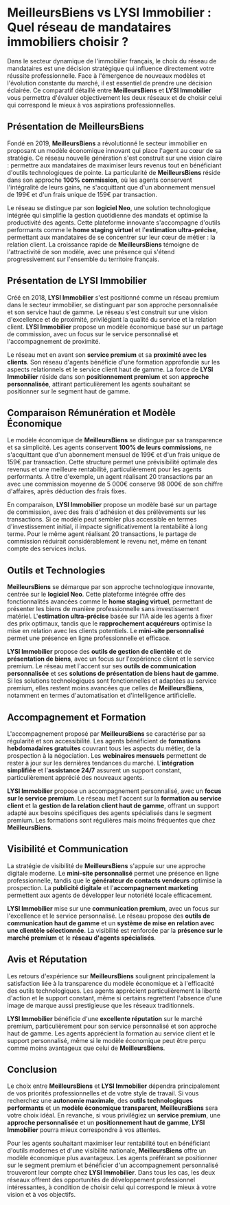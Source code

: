 # MeilleursBiens vs LYSI Immobilier : Quel réseau de mandataires immobiliers choisir ?

Dans le secteur dynamique de l'immobilier français, le choix du réseau de mandataires est une décision stratégique qui influence directement votre réussite professionnelle. Face à l'émergence de nouveaux modèles et l'évolution constante du marché, il est essentiel de prendre une décision éclairée. Ce comparatif détaillé entre **MeilleursBiens** et **LYSI Immobilier** vous permettra d'évaluer objectivement les deux réseaux et de choisir celui qui correspond le mieux à vos aspirations professionnelles.

## Présentation de MeilleursBiens

Fondé en 2019, **MeilleursBiens** a révolutionné le secteur immobilier en proposant un modèle économique innovant qui place l'agent au cœur de sa stratégie. Ce réseau nouvelle génération s'est construit sur une vision claire : permettre aux mandataires de maximiser leurs revenus tout en bénéficiant d'outils technologiques de pointe. La particularité de **MeilleursBiens** réside dans son approche **100% commission**, où les agents conservent l'intégralité de leurs gains, ne s'acquittant que d'un abonnement mensuel de 199€ et d'un frais unique de 159€ par transaction.

Le réseau se distingue par son **logiciel Neo**, une solution technologique intégrée qui simplifie la gestion quotidienne des mandats et optimise la productivité des agents. Cette plateforme innovante s'accompagne d'outils performants comme le **home staging virtuel** et l'**estimation ultra-précise**, permettant aux mandataires de se concentrer sur leur cœur de métier : la relation client. La croissance rapide de **MeilleursBiens** témoigne de l'attractivité de son modèle, avec une présence qui s'étend progressivement sur l'ensemble du territoire français.

## Présentation de LYSI Immobilier

Créé en 2018, **LYSI Immobilier** s'est positionné comme un réseau premium dans le secteur immobilier, se distinguant par son approche personnalisée et son service haut de gamme. Le réseau s'est construit sur une vision d'excellence et de proximité, privilégiant la qualité du service et la relation client. **LYSI Immobilier** propose un modèle économique basé sur un partage de commission, avec un focus sur le service personnalisé et l'accompagnement de proximité.

Le réseau met en avant son **service premium** et sa **proximité avec les clients**. Son réseau d'agents bénéficie d'une formation approfondie sur les aspects relationnels et le service client haut de gamme. La force de **LYSI Immobilier** réside dans son **positionnement premium** et son **approche personnalisée**, attirant particulièrement les agents souhaitant se positionner sur le segment haut de gamme.

## Comparaison Rémunération et Modèle Économique

Le modèle économique de **MeilleursBiens** se distingue par sa transparence et sa simplicité. Les agents conservent **100% de leurs commissions**, ne s'acquittant que d'un abonnement mensuel de 199€ et d'un frais unique de 159€ par transaction. Cette structure permet une prévisibilité optimale des revenus et une meilleure rentabilité, particulièrement pour les agents performants. À titre d'exemple, un agent réalisant 20 transactions par an avec une commission moyenne de 5 000€ conserve 98 000€ de son chiffre d'affaires, après déduction des frais fixes.

En comparaison, **LYSI Immobilier** propose un modèle basé sur un partage de commission, avec des frais d'adhésion et des prélèvements sur les transactions. Si ce modèle peut sembler plus accessible en termes d'investissement initial, il impacte significativement la rentabilité à long terme. Pour le même agent réalisant 20 transactions, le partage de commission réduirait considérablement le revenu net, même en tenant compte des services inclus.

## Outils et Technologies

**MeilleursBiens** se démarque par son approche technologique innovante, centrée sur le **logiciel Neo**. Cette plateforme intégrée offre des fonctionnalités avancées comme le **home staging virtuel**, permettant de présenter les biens de manière professionnelle sans investissement matériel. L'**estimation ultra-précise** basée sur l'IA aide les agents à fixer des prix optimaux, tandis que le **rapprochement acquéreurs** optimise la mise en relation avec les clients potentiels. Le **mini-site personnalisé** permet une présence en ligne professionnelle et efficace.

**LYSI Immobilier** propose des **outils de gestion de clientèle** et de **présentation de biens**, avec un focus sur l'expérience client et le service premium. Le réseau met l'accent sur ses **outils de communication personnalisée** et ses **solutions de présentation de biens haut de gamme**. Si les solutions technologiques sont fonctionnelles et adaptées au service premium, elles restent moins avancées que celles de **MeilleursBiens**, notamment en termes d'automatisation et d'intelligence artificielle.

## Accompagnement et Formation

L'accompagnement proposé par **MeilleursBiens** se caractérise par sa régularité et son accessibilité. Les agents bénéficient de **formations hebdomadaires gratuites** couvrant tous les aspects du métier, de la prospection à la négociation. Les **webinaires mensuels** permettent de rester à jour sur les dernières tendances du marché. L'**intégration simplifiée** et l'**assistance 24/7** assurent un support constant, particulièrement apprécié des nouveaux agents.

**LYSI Immobilier** propose un accompagnement personnalisé, avec un **focus sur le service premium**. Le réseau met l'accent sur la **formation au service client** et la **gestion de la relation client haut de gamme**, offrant un support adapté aux besoins spécifiques des agents spécialisés dans le segment premium. Les formations sont régulières mais moins fréquentes que chez **MeilleursBiens**.

## Visibilité et Communication

La stratégie de visibilité de **MeilleursBiens** s'appuie sur une approche digitale moderne. Le **mini-site personnalisé** permet une présence en ligne professionnelle, tandis que le **générateur de contacts vendeurs** optimise la prospection. La **publicité digitale** et l'**accompagnement marketing** permettent aux agents de développer leur notoriété locale efficacement.

**LYSI Immobilier** mise sur une **communication premium**, avec un focus sur l'excellence et le service personnalisé. Le réseau propose des **outils de communication haut de gamme** et un **système de mise en relation avec une clientèle sélectionnée**. La visibilité est renforcée par la **présence sur le marché premium** et le **réseau d'agents spécialisés**.

## Avis et Réputation

Les retours d'expérience sur **MeilleursBiens** soulignent principalement la satisfaction liée à la transparence du modèle économique et à l'efficacité des outils technologiques. Les agents apprécient particulièrement la liberté d'action et le support constant, même si certains regrettent l'absence d'une image de marque aussi prestigieuse que les réseaux traditionnels.

**LYSI Immobilier** bénéficie d'une **excellente réputation** sur le marché premium, particulièrement pour son service personnalisé et son approche haut de gamme. Les agents apprécient la formation au service client et le support personnalisé, même si le modèle économique peut être perçu comme moins avantageux que celui de **MeilleursBiens**.

## Conclusion

Le choix entre **MeilleursBiens** et **LYSI Immobilier** dépendra principalement de vos priorités professionnelles et de votre style de travail. Si vous recherchez une **autonomie maximale**, des **outils technologiques performants** et un **modèle économique transparent**, **MeilleursBiens** sera votre choix idéal. En revanche, si vous privilégiez un **service premium**, une **approche personnalisée** et un **positionnement haut de gamme**, **LYSI Immobilier** pourra mieux correspondre à vos attentes.

Pour les agents souhaitant maximiser leur rentabilité tout en bénéficiant d'outils modernes et d'une visibilité nationale, **MeilleursBiens** offre un modèle économique plus avantageux. Les agents préférant se positionner sur le segment premium et bénéficier d'un accompagnement personnalisé trouveront leur compte chez **LYSI Immobilier**. Dans tous les cas, les deux réseaux offrent des opportunités de développement professionnel intéressantes, à condition de choisir celui qui correspond le mieux à votre vision et à vos objectifs.
